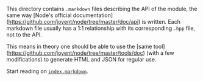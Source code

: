 This directory contains `.markdown` files describing the API
of the module, the same way [Node's official documentation]
(https://github.com/joyent/node/tree/master/doc/api) is
written. Each markdown file usually has a 1:1 relationship
with its corresponding `.hpp` file, not to the API.

This means in theory one should be able to use the [same tool]
(https://github.com/joyent/node/tree/master/tools/doc) (with
a few modifications) to generate HTML and JSON for regular use.

Start reading on [`index.markdown`](index.markdown).
